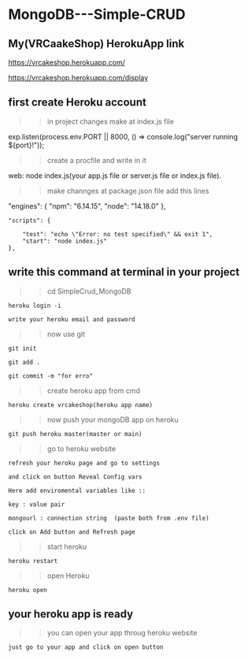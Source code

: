# MongoDB---Simple-CRUD

## My(VRCaakeShop) HerokuApp link 
https://vrcakeshop.herokuapp.com/

https://vrcakeshop.herokuapp.com/display


## first create Heroku account 

>>in project changes make at index.js file

exp.listen(process.env.PORT || 8000, () => console.log("server running ${port}!"));

>>create a procfile and write in it 

web: node index.js(your app.js file or server.js file or index.js file).

>>make channges at package.json file add this lines

"engines": {
        "npm": "6.14.15",
        "node": "14.18.0"
    },
    
    "scripts": {

        "test": "echo \"Error: no test specified\" && exit 1",
        "start": "node index.js"
    },
    
## write this command at terminal in your project

>> cd SimpleCrud_MongoDB

    heroku login -i 
    
    write your heroku email and password
    
>> now use git

    git init
    
    git add .
    
    git commit -m "for erro"
    
>> create heroku app from cmd

    heroku create vrcakeshop(heroku app name)
    
>> now push your mongoDB app on heroku

    git push heroku master(master or main)
    
>> go to heroku website 

    refresh your heroku page and go to settings
    
    and click on button Reveal Config vars
    
    Here add enviromental variables like ::
    
    key : value pair
    
    mongourl : connection string  (paste both from .env file)
    
    click on Add button and Refresh page
    
>> start heroku
 
    heroku restart
    
>> open Heroku
>> 
    heroku open
    
## your heroku app is ready

>> you can open your app throug heroku website 

    just go to your app and click on open button

